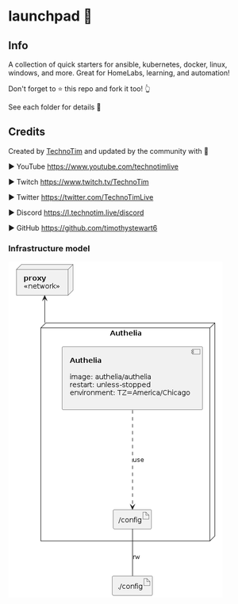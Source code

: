 # launchpad 🚀

## Info

A collection of quick starters for ansible, kubernetes, docker, linux, windows, and more.  Great for HomeLabs, learning, and automation!

Don't forget to ⭐  this repo and fork it too! 👆

See each folder for details 📁

## Credits

Created by [TechnoTim](https://technotim.live) and updated by the community with 💛

► YouTube https://www.youtube.com/technotimlive

► Twitch https://www.twitch.tv/TechnoTim

► Twitter https://twitter.com/TechnoTimLive

► Discord https://l.technotim.live/discord

► GitHub https://github.com/timothystewart6


### Infrastructure model

![Infrastructure model](.infragenie/infrastructure_model.png)